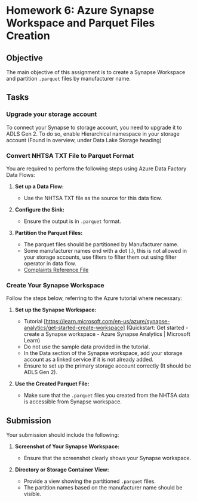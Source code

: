 # Homework 6: Azure Synapse Workspace and Parquet Files Creation

## Objective

The main objective of this assignment is to create a Synapse Workspace and partition `.parquet` files by manufacturer name.

## Tasks

### Upgrade your storage account

To connect your Synapse to storage account, you need to upgrade it to ADLS Gen 2. To do so, enable Hierarchical namespace in your storage account (Found in overview, under Data Lake Storage heading)

### Convert NHTSA TXT File to Parquet Format

You are required to perform the following steps using Azure Data Factory Data Flows:

1. **Set up a Data Flow:**
   - Use the NHTSA TXT file as the source for this data flow.

2. **Configure the Sink:**
   - Ensure the output is in `.parquet` format.

3. **Partition the Parquet Files:**
   - The parquet files should be partitioned by Manufacturer name.
   - Some manufacturer names end with a dot (.), this is not allowed in your storage accounts, use filters to filter them out using filter operator in data flow.
   - [Complaints Reference File](https://static.nhtsa.gov/odi/ffdd/cmpl/Import_Instructions_Excel_All.pdf)

### Create Your Synapse Workspace

Follow the steps below, referring to the Azure tutorial where necessary:

1. **Set up the Synapse Workspace:**
   - Tutorial [https://learn.microsoft.com/en-us/azure/synapse-analytics/get-started-create-workspace] (Quickstart: Get started - create a Synapse workspace - Azure Synapse Analytics | Microsoft Learn)
   - Do not use the sample data provided in the tutorial.
   - In the Data section of the Synapse workspace, add your storage account as a linked service if it is not already added.
   - Ensure to set up the primary storage account correctly (It should be ADLS Gen 2).

2. **Use the Created Parquet File:**
   - Make sure that the `.parquet` files you created from the NHTSA data is accessible from Synapse workspace.

## Submission

Your submission should include the following:

1. **Screenshot of Your Synapse Workspace:**
   - Ensure that the screenshot clearly shows your Synapse workspace.

2. **Directory or Storage Container View:**
   - Provide a view showing the partitioned `.parquet` files.
   - The partition names based on the manufacturer name should be visible.

